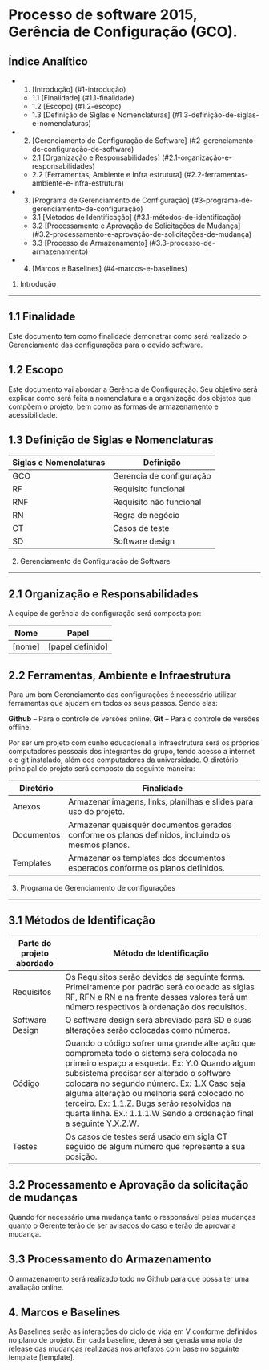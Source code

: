 
Processo de software 2015, Gerência de Configuração (GCO).
========================

Índice Analítico
------------------

* 1. [Introdução] (#1-introdução)
    * 1.1 [Finalidade] (#1.1-finalidade)
    * 1.2 [Escopo] (#1.2-escopo)
    * 1.3 [Definição de Siglas e Nomenclaturas] (#1.3-definição-de-siglas-e-nomenclaturas)
* 2. [Gerenciamento de Configuração de Software] (#2-gerenciamento-de-configuração-de-software)
    * 2.1 [Organização e Responsabilidades] (#2.1-organização-e-responsabilidades)
    * 2.2 [Ferramentas, Ambiente e Infra estrutura] (#2.2-ferramentas-ambiente-e-infra-estrutura)
* 3. [Programa de Gerenciamento de Configuração] (#3-programa-de-gerenciamento-de-configuração)
    * 3.1 [Métodos de Identificação] (#3.1-métodos-de-identificação)
    * 3.2 [Processamento e Aprovação de Solicitações de Mudança] (#3.2-processamento-e-aprovação-de-solicitações-de-mudança)
    * 3.3 [Processo de Armazenamento] (#3.3-processo-de-armazenamento)
* 4. [Marcos e Baselines] (#4-marcos-e-baselines)

 
1. Introdução 
-----------------

## 1.1 Finalidade 
Este documento tem como finalidade demonstrar como será realizado o Gerenciamento das configurações para o devido software. 

## 1.2 Escopo 
Este documento vai abordar a Gerência de Configuração. Seu objetivo será explicar como será feita a nomenclatura e a organização dos objetos que compõem o projeto, bem como as formas de armazenamento e acessibilidade.

## 1.3 Definição de Siglas e Nomenclaturas 
Siglas e Nomenclaturas | Definição
--------------- | --------------------
GCO | Gerencia de configuração
RF | Requisito funcional
RNF | Requisito não funcional
RN | Regra de negócio
CT | Casos de teste
SD | Software design

2. Gerenciamento de Configuração de Software
----------------------------------------

## 2.1 Organização e Responsabilidades 
A equipe de gerência de configuração será composta por:

Nome | Papel
--------------- | --------------------
[nome] | [papel definido]

## 2.2 Ferramentas, Ambiente e Infraestrutura 
Para um bom Gerenciamento das configurações é necessário utilizar ferramentas que ajudam em todos os seus passos. Sendo elas: 

**Github** – Para o controle de versões online. 
**Git** – Para o controle de versões offline.

Por ser um projeto com cunho educacional a infraestrutura será os próprios computadores pessoais dos integrantes do grupo, tendo acesso a internet e o git instalado, além dos computadores da universidade.
O diretório principal do projeto será composto da seguinte maneira:

Diretório | Finalidade
--------------- | --------------------
Anexos | Armazenar imagens, links, planilhas e slides para uso do projeto.
Documentos | Armazenar quaisquér documentos gerados conforme os planos definidos, incluindo os mesmos planos.
Templates | Armazenar os templates dos documentos esperados conforme os planos definidos.

3. Programa de Gerenciamento de configurações 
-----------------------------------------------

## 3.1 Métodos de Identificação 
Parte do projeto abordado | Método de Identificação
-------------------------- | ----------------------
Requisitos | Os Requisitos serão devidos da seguinte forma. Primeiramente por padrão será colocado as siglas RF, RFN e RN e na frente desses valores terá um número respectivos à ordenação dos requisitos. 
Software Design | O software design será abreviado para SD e suas alterações serão colocadas como números. 
Código  |Quando o código sofrer uma grande alteração que comprometa todo o sistema será colocada no primeiro espaço a esqueda. Ex: Y.0  Quando algum subsistema precisar ser alterado o software colocara no segundo número. Ex: 1.X  Caso seja alguma alteração ou melhoria será colocado no terceiro. Ex: 1.1.Z. Bugs serão resolvidos na quarta linha. Ex.: 1.1.1.W  Sendo a ordenação final a seguinte Y.X.Z.W.
Testes |  Os casos de testes será usado em sigla CT seguido de algum número que represente a sua posição.

## 3.2 Processamento e Aprovação da solicitação de mudanças 
Quando for necessário uma mudança tanto o responsável pelas mudanças quanto o Gerente terão de ser avisados do caso e terão de aprovar a mudança. 

## 3.3 Processamento do Armazenamento 
O armazenamento será realizado todo no Github para que possa ter uma avaliação online. 

## 4. Marcos e Baselines
As Baselines serão as interações do ciclo de vida em V conforme definidos no plano de projeto.
Em cada baseline, deverá ser gerada uma nota de release das mudanças realizadas nos artefatos com base no seguinte template [template].
